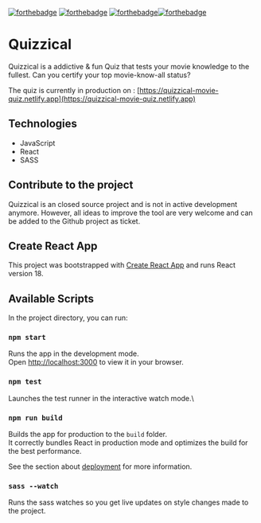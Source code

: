 [![forthebadge](https://forthebadge.com/images/badges/made-with-javascript.svg)](https://forthebadge.com) [![forthebadge](https://forthebadge.com/images/badges/uses-css.svg)](https://forthebadge.com) [![forthebadge](https://forthebadge.com/images/badges/fixed-bugs.svg)](https://forthebadge.com)[![forthebadge](https://forthebadge.com/images/badges/check-it-out.svg)](https://forthebadge.com)

# Quizzical

Quizzical is a addictive & fun Quiz that tests your movie knowledge to the fullest. Can you certify your top movie-know-all status?

The quiz is currently in production on : [https://quizzical-movie-quiz.netlify.app](https://quizzical-movie-quiz.netlify.app)

## Technologies

- JavaScript
- React
- SASS

## Contribute to the project

Quizzical is an closed source project and is not in active development anymore. However, all ideas to improve the tool are very welcome and can be added to the Github project as ticket.

## Create React App

This project was bootstrapped with [Create React App](https://github.com/facebook/create-react-app) and runs React version 18.

## Available Scripts

In the project directory, you can run:

### `npm start`

Runs the app in the development mode.\
Open [http://localhost:3000](http://localhost:3000) to view it in your browser.

### `npm test`

Launches the test runner in the interactive watch mode.\

### `npm run build`

Builds the app for production to the `build` folder.\
It correctly bundles React in production mode and optimizes the build for the best performance.

See the section about [deployment](https://facebook.github.io/create-react-app/docs/deployment) for more information.

### `sass --watch`

Runs the sass watches so you get live updates on style changes made to the project.
